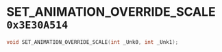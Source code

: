 # SET_ANIMATION_OVERRIDE_SCALE `0x3E30A514`

```cpp
void SET_ANIMATION_OVERRIDE_SCALE(int _Unk0, int _Unk1);
```